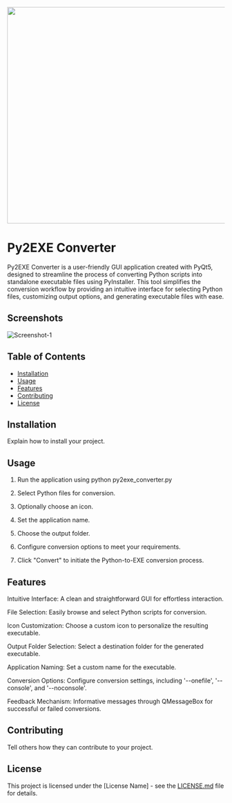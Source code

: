 <p align="center">
  <img width="660" height="500" src="https://i.ibb.co/zFnqymM/py-icon-7.png">
</p>

# Py2EXE Converter

Py2EXE Converter is a user-friendly GUI application created with PyQt5, designed to streamline the process of converting Python scripts into standalone executable files using PyInstaller. This tool simplifies the conversion workflow by providing an intuitive interface for selecting Python files, customizing output options, and generating executable files with ease.

## Screenshots 

<img src="INSERT.SCREENSHOT.IMAGE.URL.HERE.png" alt="Screenshot-1" border="0"> 

## Table of Contents 

- [Installation](#installation) 
- [Usage](#usage) 
- [Features](#features) 
- [Contributing](#contributing) 
- [License](#license) 

## Installation 

Explain how to install your project. 

## Usage 

1. Run the application using python py2exe_converter.py

2. Select Python files for conversion.

3. Optionally choose an icon.

4. Set the application name.

5. Choose the output folder.

6. Configure conversion options to meet your requirements.

7. Click "Convert" to initiate the Python-to-EXE conversion process.

## Features 

Intuitive Interface: A clean and straightforward GUI for effortless interaction.

File Selection: Easily browse and select Python scripts for conversion.

Icon Customization: Choose a custom icon to personalize the resulting executable.

Output Folder Selection: Select a destination folder for the generated executable.

Application Naming: Set a custom name for the executable.

Conversion Options: Configure conversion settings, including '--onefile', '--console', and '--noconsole'.

Feedback Mechanism: Informative messages through QMessageBox for successful or failed conversions.

## Contributing 

Tell others how they can contribute to your project. 

## License 

This project is licensed under the [License Name] - see the [LICENSE.md](LICENSE.md) file for details. 